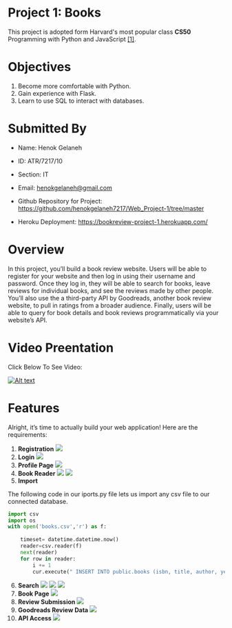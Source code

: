 # Project 1: Books
This project is adopted form Harvard's most popular class **CS50** Programming with Python and JavaScript [[1]](#1).

# Objectives

1. Become more comfortable with Python.
2. Gain experience with Flask.
3. Learn to use SQL to interact with databases.

# Submitted By

* Name: Henok Gelaneh
* ID: ATR/7217/10
* Section: IT
* Email: henokgelaneh@gmail.com     

* Github Repository for Project: https://github.com/henokgelaneh7217/Web_Project-1/tree/master
* Heroku Deployment: https://bookreview-project-1.herokuapp.com/
     

# Overview

In this project, you’ll build a book review website. Users will be able to register for your website and then log in using their username and password. Once they log in, they will be able to search for books, leave reviews for individual books, and see the reviews made by other people. You’ll also use the a third-party API by Goodreads, another book review website, to pull in ratings from a broader audience. Finally, users will be able to query for book details and book reviews programmatically via your website’s API.

# Video Preentation

Click Below To See Video:

[![Alt text](https://img.youtube.com/vi/c7DTWq3OikE/0.jpg)](https://www.youtube.com/watch?v=c7DTWq3OikE)

# Features

Alright, it’s time to actually build your web application! Here are the requirements:

1. **Registration**
![](https://github.com/henokgelaneh7217/Rescources/blob/main/imgs/signuo.png)
2. **Login**
![](https://github.com/henokgelaneh7217/Rescources/blob/main/imgs/login.png)
3. **Profile Page**
![](https://github.com/henokgelaneh7217/Rescources/blob/main/imgs/profile.png)
4. **Book Reader**
![](https://github.com/henokgelaneh7217/Rescources/blob/main/imgs/homepage.png)
![](https://github.com/henokgelaneh7217/Rescources/blob/main/imgs/homepagebookreader.png)
5. **Import**

The following code in our iports.py file lets us import any csv file to our connected database.
```Python
import csv
import os 
with open('books.csv','r') as f:
    
    timeset= datetime.datetime.now()
    reader=csv.reader(f)
    next(reader)
    for row in reader:
        i += 1 
        cur.execute(" INSERT INTO public.books (isbn, title, author, year ) VALUES (%s,%s,%s,%s)",row)
```
6. **Search**
![](https://github.com/henokgelaneh7217/Rescources/blob/main/imgs/searchpage.png)
![](https://github.com/henokgelaneh7217/Rescources/blob/main/imgs/results1.png)
![](https://github.com/henokgelaneh7217/Rescources/blob/main/imgs/results2.png)
7. **Book Page**
![](https://github.com/henokgelaneh7217/Rescources/blob/main/imgs/bookpage.png)
8. **Review Submission**
![](https://github.com/henokgelaneh7217/Rescources/blob/main/imgs/personrev.png)
9. **Goodreads Review Data**
![](https://github.com/henokgelaneh7217/Rescources/blob/main/imgs/apidata.png)
10. **API Access**
![](https://github.com/henokgelaneh7217/Rescources/blob/main/imgs/jsondata.png)

